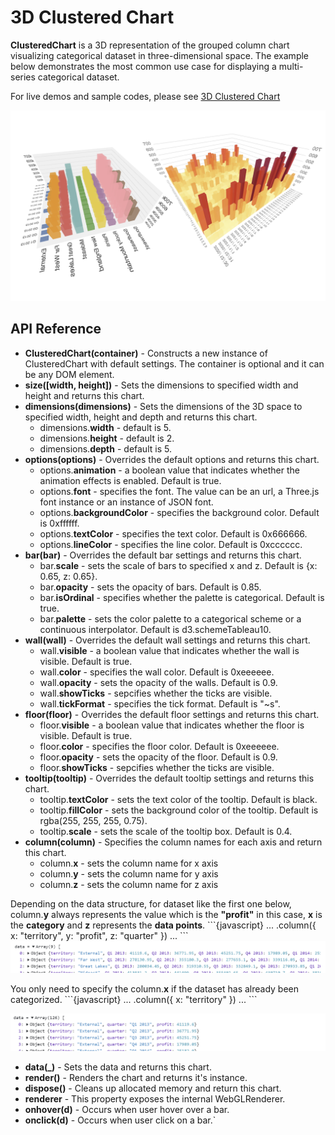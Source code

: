 # 3D Clustered Chart

**ClusteredChart** is a 3D representation of the grouped column chart visualizing categorical dataset in three-dimensional space. The example below demonstrates the most common use case for displaying a multi-series categorical dataset.

For live demos and sample codes, please see [3D Clustered Chart](https://observablehq.com/@analyzer2004/3d-clustered-chart)

<img src="https://github.com/analyzer2004/clusteredchart/blob/master/images/cover.png" width="768">

## API Reference
* **ClusteredChart(container)** - Constructs a new instance of ClusteredChart with default settings. The container is optional and it can be any DOM element.
* **size([width, height])** - Sets the dimensions to specified width and height and returns this chart.
* **dimensions(dimensions)** - Sets the dimensions of the 3D space to specified width, height and depth and returns this chart.
  * dimensions.**width** - default is 5.
  * dimensions.**height** - default is 2.
  * dimensions.**depth** - default is 5.
* **options(options)** - Overrides the default options and returns this chart.
  * options.**animation** - a boolean value that indicates whether the animation effects is enabled. Default is true.  
  * options.**font** - specifies the font. The value can be an url, a Three.js font instance or an instance of JSON font. 
  * options.**backgroundColor** - specifies the background color. Default is 0xffffff.
  * options.**textColor** - specifies the text color. Default is 0x666666.
  * options.**lineColor** - specifies the line color. Default is 0xcccccc.
* **bar(bar)** - Overrides the default bar settings and returns this chart.
  * bar.**scale** - sets the scale of bars to specified x and z. Default is {x: 0.65, z: 0.65}.
  * bar.**opacity** - sets the opacity of bars. Default is 0.85.
  * bar.**isOrdinal** - specifies whether the palette is categorical. Default is true.
  * bar.**palette** - sets the color palette to a categorical scheme or a continuous interpolator. Default is d3.schemeTableau10.
* **wall(wall)** - Overrides the default wall settings and returns this chart.
  * wall.**visible** - a boolean value that indicates whether the wall is visible. Default is true.
  * wall.**color** - specifies the wall color. Default is 0xeeeeee.
  * wall.**opacity** - sets the opacity of the walls. Default is 0.9.
  * wall.**showTicks** - sepcifies whether the ticks are visible.
  * wall.**tickFormat** - specifies the tick format. Default is "~s".
* **floor(floor)** - Overrides the default floor settings and returns this chart.
  * floor.**visible** - a boolean value that indicates whether the floor is visible. Default is true.
  * floor.**color** - specifies the floor color. Default is 0xeeeeee.
  * floor.**opacity** - sets the opacity of the floor. Default is 0.9.
  * floor.**showTicks** - sepcifies whether the ticks are visible.  
* **tooltip(tooltip)** - Overrides the default tooltip settings and returns this chart.
  * tooltip.**textColor** - sets the text color of the tooltip. Default is black.  
  * tooltip.**fillColor** - sets the background color of the tooltip. Default is rgba(255, 255, 255, 0.75).
  * tooltip.**scale** - sets the scale of the tooltip box. Default is 0.4.
* **column(column)** - Specifies the column names for each axis and return this chart.
  * column.**x** - sets the column name for x axis
  * column.**y** - sets the column name for y axis
  * column.**z** - sets the column name for z axis

Depending on the data structure, for dataset like the first one below, column.**y** always represents the value which is the **"profit"** in this case, **x** is the **category** and **z** represents the **data points**.
\`\`\`{javascript}
  ...
  .column({
    x: "territory",
    y: "profit", 
    z: "quarter"
  })
  ...
\`\`\`
<img src="https://github.com/analyzer2004/clusteredchart/blob/master/images/data1.png">

You only need to specify the column.**x** if the dataset has already been categorized.
\`\`\`{javascript}
  ...
  .column({ x: "territory" })
  ...
\`\`\`

<img src="https://github.com/analyzer2004/clusteredchart/blob/master/images/data2.png">

* **data(_)** - Sets the data and returns this chart.
* **render()** - Renders the chart and returns it's instance.
* **dispose()** - Cleans up allocated memory and return this chart.
* **renderer** - This property exposes the internal WebGLRenderer.
* **onhover(d)** - Occurs when user hover over a bar.
* **onclick(d)** - Occurs when user click on a bar.`